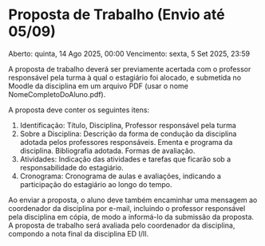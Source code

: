 # Proposta de Trabalho (Envio até 05/09)

Aberto: quinta, 14 Ago 2025, 00:00
Vencimento: sexta, 5 Set 2025, 23:59

A proposta de trabalho deverá ser previamente acertada com o professor responsável pela turma à qual o estagiário foi alocado, e submetida no Moodle da disciplina em um arquivo PDF (usar o nome NomeCompletoDoAluno.pdf).

A proposta deve conter os seguintes itens:

1. Identificação: Título, Disciplina, Professor responsável pela turma
2. Sobre a Disciplina: Descrição da forma de condução da disciplina adotada pelos professores responsáveis. Ementa e programa da disciplina. Bibliografia adotada. Formas de avaliação.
3. Atividades: Indicação das atividades e tarefas que ficarão sob a responsabilidade do estagiário.
4. Cronograma: Cronograma de aulas e avaliações, indicando a participação do estagiário ao longo do tempo.

Ao enviar a proposta, o aluno deve também encaminhar uma mensagem ao coordenador da disciplina por e-mail, incluindo o professor responsável pela disciplina em cópia, de modo a informá-lo da submissão da proposta. A proposta de trabalho será avaliada pelo coordenador da disciplina, compondo a nota final da disciplina ED I/II.
